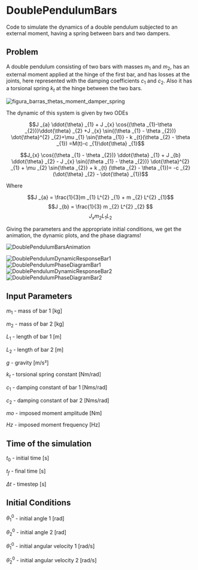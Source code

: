 # DoublePendulumBars
Code to simulate the dynamics of a double pendulum subjected to an external moment, having a spring between bars and two dampers. 

## Problem 

A double pendulum consisting of two bars with masses $m_{1}$ and $m_{2}$, has an external moment applied at the hinge of the first bar, and has losses at the joints, here represented with the damping coefficients $c_{1}$ and $c_{2}$. Also it has a torsional spring $k_{t}$ at the hinge between the two bars. 

![figura_barras_thetas_moment_damper_spring](https://github.com/user-attachments/assets/648a997d-b9a3-43ed-847e-91d5ce13d22e)

The dynamic of this system is given by two ODEs

$$J _{a} \ddot{\theta} _{1} + J _{x} \cos{(\theta _{1}-\theta _{2})}\ddot{\theta} _{2} +J _{x} \sin{(\theta _{1} - \theta _{2})} \dot{\theta}^{2} _{2}+\mu _{1} \sin{\theta _{1}} - k _{t}(\theta _{2} - \theta _{1}) =M(t)-c _{1}\dot{\theta} _{1}$$

$$J_{x} \cos{(\theta _{1} - \theta _{2})} \ddot{\theta} _{1} + J _{b} \ddot{\theta} _{2} - J _{x}  \sin{(\theta _{1} - \theta _{2})} \dot{\theta}^{2} _{1} + \mu _{2} \sin{\theta _{2}} + k _{t} (\theta _{2} - \theta _{1})= -c _{2} (\dot{\theta} _{2} - \dot{\theta} _{1})$$

Where 

$$J _{a} = \frac{1}{3}m _{1} L^{2} _{1} + m _{2} L^{2} _{1}$$ 
$$J _{b} = \frac{1}{3} m _{2} L^{2} _{2} $$ 
$$J _{x} m _{2} L _{1} L _{2}$$

Giving the parameters and the appropriate initial conditions, we get the animation, the dynamic plots, and the phase diagrams!

![DoublePendulumBarsAnimation](https://github.com/user-attachments/assets/375e783c-92bd-4b3f-9ee7-4f85eb74efbe)


![DoublePendulumDynamicResponseBar1](https://github.com/user-attachments/assets/f55d0820-58f2-47e4-82f9-7691dfae79db)
![DoublePendulumPhaseDiagramBar1](https://github.com/user-attachments/assets/70c10730-8685-41be-813a-94711e143a2d)
![DoublePendulumDynamicResponseBar2](https://github.com/user-attachments/assets/834715eb-b894-4831-94d3-404245fb36bf)
![DoublePendulumPhaseDiagramBar2](https://github.com/user-attachments/assets/8efab99d-c12b-4a9e-9483-4ca2771df4a5)

## Input Parameters

$m_{1}$ - mass of bar 1 [kg]

$m_{2}$ - mass of bar 2 [kg]

$L_{1}$ - length of bar 1 [m]

$L_{2}$ - length of bar 2 [m]

$g$ - gravity [m/s²]

$k_{t}$ - torsional spring constant [Nm/rad]

$c_{1}$ - damping constant of bar 1 [Nms/rad]

$c_{2}$ - damping constant of bar 2 [Nms/rad]

$mo$ - imposed moment amplitude [Nm]

$Hz$ - imposed moment frequency [Hz]

## Time of the simulation

$t_{0}$ - initial time [s]

$t_{f}$ - final time [s]

$\Delta t$ - timestep [s]

## Initial Conditions

$\theta_{1}^{0}$ - initial angle 1 [rad]

$\theta_{2}^{0}$ - initial angle 2 [rad]

$\dot{\theta}_{1}^{0}$ - initial angular velocity 1 [rad/s]

$\dot{\theta}_{2}^{0}$ - initial angular velocity 2 [rad/s]
